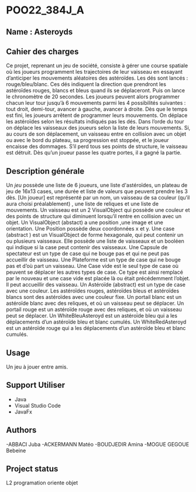 # POO22_384J_A



## Name : Asteroyds

## Cahier des charges

Ce projet, reprenant un jeu de société, consiste à gérer une course spatiale où les joueurs programment les trajectoires de leur vaisseau en essayant d’anticiper les mouvements aléatoires des astéroïdes.
Les dés sont lancés : rouge/bleu/blanc. Ces dés indiquent la direction que prendront les astéroïdes rouges, blancs et bleus quand ils se déplaceront. Puis on lance le chronomètre de 20 secondes.
Les joueurs peuvent alors programmer chacun leur tour jusqu’à 6 mouvements parmi les 4 possibilités suivantes : tout droit, demi-tour, avancer à gauche, avancer à droite.
Dès que le temps est fini, les joueurs arrêtent de programmer leurs mouvements.
On déplace les astéroïdes selon les résultats indiqués pas les dés.
Dans l’orde du tour on déplace les vaisseaux des joueurs selon la liste de leurs mouvements.
Si, au cours de son déplacement, un vaisseau entre en collision avec un objet ou avec le bord du plateau, sa progression est stoppée, et le joueur encaisse des dommages. S’il perd tous ses points de structure, le vaisseau est détruit.
Dès qu’un joueur passe les quatre portes, il a gagné la partie.

## Description générale

Un *jeu* possède une liste de 6 joueurs, une liste d'astéroïdes, un plateau de jeu de 16x13 cases, une durée et liste de valeurs que peuvent prendre les 3 dès. [Un joueur] est représenté par un nom, un vaisseau de sa couleur (qu’il aura choisi préalablement) , une liste de reliques et une liste de mouvements. Un vaisseau est un
2
VisualObject qui possède une couleur et des points de structure qui diminuent lorsqu’il rentre en collision avec un objet. Un VisualObject (abstact) a une position ,une image et une orientation.
Une Position possède deux coordonnées x et y.
Une case (abstract ) est un VisualObject de forme hexagonale, qui peut contenir un ou plusieurs vaisseaux. Elle possède une liste de vaisseaux et un booléen qui indique si la case peut contenir des vaisseaux.
Une Capsule de spectateur est un type de case qui ne bouge pas et qui ne peut pas accueillir de vaisseau.
Une Plateforme est un type de case qui ne bouge pas et d’où part un vaisseau.
Une Case vide est le seul type de case où peuvent se déplacer les autres types de case. Ce type est ainsi remplacé par le nouveau et une case vide est placée là ou était précédemment l’objet. Il peut accueillir des vaisseau.
Un Astéroïde (abstract) est un type de case avec une couleur. Les astéroïdes rouges, astéroïdes bleus et astéroïdes blancs sont des astéroïdes avec une couleur fixe.
Un portail blanc est un astéroïde blanc avec des reliques, et où un vaisseau peut se déplacer.
Un portail rouge est un astéroïde rouge avec des reliques, et où un vaisseau peut se déplacer.
Un WhiteBleuAsteroyd est un astéroïde bleu qui a les déplacements d’un astéroïde bleu et blanc cumulés.
Un WhiteRedAsteroyd est un astéroïde rouge qui a les déplacements d’un astéroïde bleu et blanc cumulés.


## Usage
Un jeu à jouer entre amis.

## Support Utiliser
- Java
- Visual Studio Code
- JavaFx


## Authors 
-ABBACI Juba
-ACKERMANN Matéo
-BOUDJEDIR Amina
-MOGUE GEGOUE Bebeine

## Project status
L2 programation oriente objet